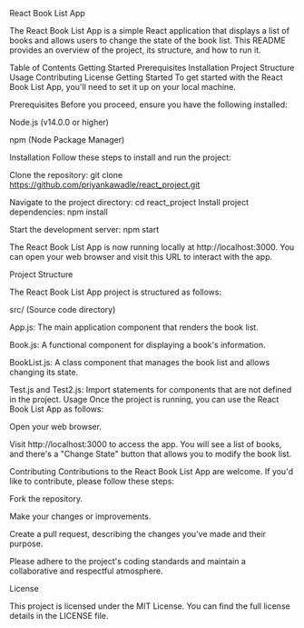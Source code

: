 React Book List App

The React Book List App is a simple React application that displays a list of books and allows users to change the state of the book list. This README provides an overview of the project, its structure, and how to run it.

Table of Contents
Getting Started
Prerequisites
Installation
Project Structure
Usage
Contributing
License
Getting Started
To get started with the React Book List App, you'll need to set it up on your local machine.

Prerequisites
Before you proceed, ensure you have the following installed:

Node.js (v14.0.0 or higher)

npm (Node Package Manager)

Installation
Follow these steps to install and run the project:

Clone the repository: 
git clone https://github.com/priyankawadle/react_project.git

Navigate to the project directory: 
cd react_project
Install project dependencies: npm install

Start the development server: npm start

The React Book List App is now running locally at http://localhost:3000. You can open your web browser and visit this URL to interact with the app.


Project Structure

The React Book List App project is structured as follows:

src/ (Source code directory)

App.js: The main application component that renders the book list.

Book.js: A functional component for displaying a book's information.

BookList.js: A class component that manages the book list and allows changing its state.

Test.js and Test2.js: Import statements for components that are not defined in the project.
Usage
Once the project is running, you can use the React Book List App as follows:

Open your web browser.

Visit http://localhost:3000 to access the app.
You will see a list of books, and there's a "Change State" button that allows you to modify the book list.

Contributing
Contributions to the React Book List App are welcome. If you'd like to contribute, please follow these steps:

Fork the repository.

Make your changes or improvements.

Create a pull request, describing the changes you've made and their purpose.

Please adhere to the project's coding standards and maintain a collaborative and respectful atmosphere.

License

This project is licensed under the MIT License. You can find the full license details in the LICENSE file.